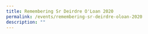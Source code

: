```yaml
---
title: Remembering Sr Deirdre O'Loan 2020
permalink: /events/remembering-sr-deirdre-oloan-2020
description: ""
---
```

